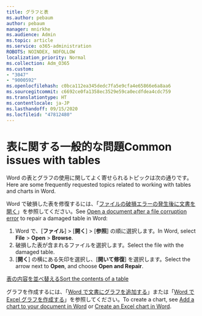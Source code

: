 ```yaml
---
title: グラフと表
ms.author: pebaum
author: pebaum
manager: mnirkhe
ms.audience: Admin
ms.topic: article
ms.service: o365-administration
ROBOTS: NOINDEX, NOFOLLOW
localization_priority: Normal
ms.collection: Adm_O365
ms.custom:
- "3047"
- "9000592"
ms.openlocfilehash: c0bca112ea345dedc7fa5e9cfa4e65866e6a8aa6
ms.sourcegitcommit: c6692ce0fa1358ec3529e59ca0ecdfdea4cdc759
ms.translationtype: HT
ms.contentlocale: ja-JP
ms.lasthandoff: 09/15/2020
ms.locfileid: "47812480"
---
```

# <a name="common-issues-with-tables"></a><span data-ttu-id="5a811-102">表に関する一般的な問題</span><span class="sxs-lookup"><span data-stu-id="5a811-102">Common issues with tables</span></span> 

<span data-ttu-id="5a811-103">Word の表とグラフの使用に関してよく寄せられるトピックは次の通りです。</span><span class="sxs-lookup"><span data-stu-id="5a811-103">Here are some frequently requested topics related to working with tables and charts in Word.</span></span>

<span data-ttu-id="5a811-104">Word で破損した表を修復するには、「[ファイルの破損エラーの発生後に文書を開く](https://support.office.com/article/47df9d48-2165-4411-a699-1786ac734bc3)」を参照してください。</span><span class="sxs-lookup"><span data-stu-id="5a811-104">See [Open a document after a file corruption error](https://support.office.com/article/47df9d48-2165-4411-a699-1786ac734bc3) to repair a damaged table in Word:</span></span>

 1. <span data-ttu-id="5a811-105">Word で、[**ファイル**] > [**開く**] > [**参照**] の順に選択します。</span><span class="sxs-lookup"><span data-stu-id="5a811-105">In Word, select **File** > **Open** > **Browse**.</span></span>
 2. <span data-ttu-id="5a811-106">破損した表が含まれるファイルを選択します。</span><span class="sxs-lookup"><span data-stu-id="5a811-106">Select the file with the damaged table.</span></span>
 3. <span data-ttu-id="5a811-107">[**開く**] の横にある矢印を選択し、[**開いて修復**] を選択します。</span><span class="sxs-lookup"><span data-stu-id="5a811-107">Select the arrow next to **Open**, and choose **Open and Repair**.</span></span>

[<span data-ttu-id="5a811-108">表の内容を並べ替える</span><span class="sxs-lookup"><span data-stu-id="5a811-108">Sort the contents of a table</span></span>](https://support.office.com/article/F8392477-4613-49CD-ABA6-7C2E48F1D91F)

<span data-ttu-id="5a811-109">グラフを作成するには、「[Word で文書にグラフを追加する](https://support.office.com/article/ff48e3eb-5e04-4368-a39e-20df7c798932)」または「[Word で Excel グラフを作成する](https://support.office.com/article/11A7D2F0-4487-4A9B-BBC6-D50916CD4A57)」を参照してください。</span><span class="sxs-lookup"><span data-stu-id="5a811-109">To create a chart, see [Add a chart to your document in Word](https://support.office.com/article/ff48e3eb-5e04-4368-a39e-20df7c798932) or [Create an Excel chart in Word](https://support.office.com/article/11A7D2F0-4487-4A9B-BBC6-D50916CD4A57).</span></span>